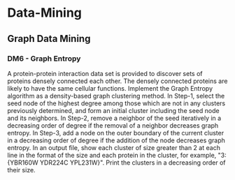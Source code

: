 # Data-Mining

## Graph Data Mining

### DM6 - Graph Entropy
A protein-protein interaction data set is provided to discover sets of proteins densely connected each other. The densely connected proteins are likely to have the same cellular functions. Implement the Graph Entropy algorithm as a density-based graph clustering method. In Step-1, select the seed node of the highest degree among those which are not in any clusters previously determined, and form an initial cluster including the seed node and its neighbors. In Step-2, remove a neighbor of the seed iteratively in a decreasing order of degree if the removal of a neighbor decreases graph entropy. In Step-3, add a node on the outer boundary of the current cluster in a decreasing order of degree if the addition of the node decreases graph entropy. In an output file, show each cluster of size greater than 2 at each line in the format of the size and each protein in the cluster, for example, "3: {YBR160W YDR224C YPL231W}". Print the clusters in a decreasing order of their size.
